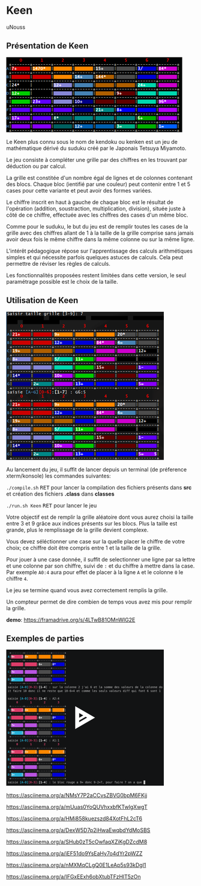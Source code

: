 # Keen

uNouss

## Présentation de Keen

![grilleDepart.png](./shots/grilleDepart.png)

Le Keen plus connu sous le nom de kendoku ou kenken est un jeu de mathématique dérivé du suduku créé par le Japonais Tetsuya Miyamoto.

Le jeu consiste à compléter une grille par des chiffres en les trouvant par déduction ou par calcul.

La grille est constitée d'un nombre égal de lignes et de colonnes contenant des blocs. Chaque bloc (ientifié par une couleur) peut contenir entre 1 et 5 cases pour cette variante et peut avoir des formes variées.

Le chiffre inscrit en haut à gauche de chaque bloc est le résultat de l'opération (addition, soustraction, multiplication, division), située juste à côté de ce chiffre, effectuée avec les chiffres des cases d'un même bloc.

Comme pour le suduku, le but du jeu est de remplir toutes les cases de la grille avec des chiffres allant de 1 à la taille de la grille comprise sans jamais avoir deux fois le même chiffre dans la même colonne ou sur la même ligne.

L'intérêt pédagogique répose sur l'apprentissage des calculs arithmétiques simples et qui nécessite parfois quelques astuces de calculs. Cela peut permettre de réviser les règles de calculs.

Les fonctionnalités proposées restent limitées dans cette version, le seul paramétrage possible est le choix de la taille.

## Utilisation de Keen

![grille.png](./shots/grille.png)

Au lancement du jeu, il suffit de lancer depuis un terminal (de préference xterm/konsole) les commandes suivantes:

`./compile.sh` <kbd>RET</kbd> pour lancer la compilation des fichiers présents dans **src** et création des fichiers **.class** dans **classes**


`./run.sh Keen` <kbd>RET</kbd> pour lancer le jeu

Votre objectif est de remplir la grille aléatoire dont vous aurez choisi la taille entre 3 et 9 grâce aux indices présents sur les blocs.
Plus la taille est grande, plus le remplissage de la grille devient complexe.

Vous devez séléctionner une case sur la quelle placer le chiffre de votre choix; ce chiffre doit être compris entre 1 et la taille de la grille.

Pour jouer à une case donnée, il suffit de selectionner une ligne par sa lettre et une colonne par son chiffre, suivi de `:` et du chiffre à mettre dans la case.
Par exemple `A0:4` aura pour effet de placer à la ligne `A` et le colonne `0` le chiffre `4`.

Le jeu se termine quand vous avez correctement remplis la grille.

Un compteur permet de dire combien de temps vous avez mis pour remplir la grille.

**demo**: https://framadrive.org/s/4LTwB81OMnWIG2E

## Exemples de parties

[![asciicast](./shots/thumbs.png)](https://asciinema.org/a/Dlekz2vfdJ5UBcTwUcHWeg6zW)

https://asciinema.org/a/NMsY7P2aCCvsZBVG0bpM6FKjj

https://asciinema.org/a/mUuas0YoQUVhxxbfKTwlgXwgT

https://asciinema.org/a/HMi858kuezszd84XotFhL2cT6

https://asciinema.org/a/DexW5D7p2iHwaEwqbdYdMoSBS

https://asciinema.org/a/SHub0zT5cOwfaqXZiKgDZcdM8

https://asciinema.org/a/iEF51do9YsEaHy7o4dYr2pWZZ

https://asciinema.org/a/nMXMqCLgQ0E1LeAp5s93kDgl1

https://asciinema.org/a/IFGxEExh6obXtubTFzHlT5zOn
